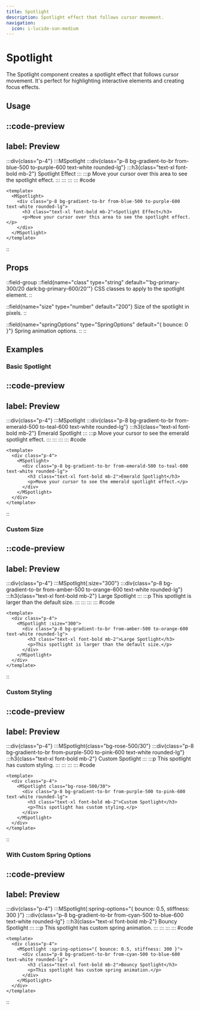 ```yaml
---
title: Spotlight
description: Spotlight effect that follows cursor movement.
navigation:
  icon: i-lucide-sun-medium
---
```


# Spotlight

The Spotlight component creates a spotlight effect that follows cursor movement. It's perfect for highlighting interactive elements and creating focus effects.

## Usage

::code-preview
---
label: Preview
---
  :::div{class="p-4"}
    :::MSpotlight
      :::div{class="p-8 bg-gradient-to-br from-blue-500 to-purple-600 text-white rounded-lg"}
        :::h3{class="text-xl font-bold mb-2"}
        Spotlight Effect
        :::
        :::p
        Move your cursor over this area to see the spotlight effect.
        :::
      :::
    :::
  :::
#code
```vue
<template>
  <MSpotlight>
    <div class="p-8 bg-gradient-to-br from-blue-500 to-purple-600 text-white rounded-lg">
      <h3 class="text-xl font-bold mb-2">Spotlight Effect</h3>
      <p>Move your cursor over this area to see the spotlight effect.</p>
    </div>
  </MSpotlight>
</template>
```
::

## Props

::field-group
  ::field{name="class" type="string" default="'bg-primary-300/20 dark:bg-primary-600/20'"}
  CSS classes to apply to the spotlight element.
  ::
  
  ::field{name="size" type="number" default="200"}
  Size of the spotlight in pixels.
  ::
  
  ::field{name="springOptions" type="SpringOptions" default="{ bounce: 0 }"}
  Spring animation options.
  ::
::

## Examples

### Basic Spotlight

::code-preview
---
label: Preview
---
  :::div{class="p-4"}
    :::MSpotlight
      :::div{class="p-8 bg-gradient-to-br from-emerald-500 to-teal-600 text-white rounded-lg"}
        :::h3{class="text-xl font-bold mb-2"}
        Emerald Spotlight
        :::
        :::p
        Move your cursor to see the emerald spotlight effect.
        :::
      :::
    :::
  :::
#code
```vue
<template>
  <div class="p-4">
    <MSpotlight>
      <div class="p-8 bg-gradient-to-br from-emerald-500 to-teal-600 text-white rounded-lg">
        <h3 class="text-xl font-bold mb-2">Emerald Spotlight</h3>
        <p>Move your cursor to see the emerald spotlight effect.</p>
      </div>
    </MSpotlight>
  </div>
</template>
```
::

### Custom Size

::code-preview
---
label: Preview
---
  :::div{class="p-4"}
    :::MSpotlight{:size="300"}
      :::div{class="p-8 bg-gradient-to-br from-amber-500 to-orange-600 text-white rounded-lg"}
        :::h3{class="text-xl font-bold mb-2"}
        Large Spotlight
        :::
        :::p
        This spotlight is larger than the default size.
        :::
      :::
    :::
  :::
#code
```vue
<template>
  <div class="p-4">
    <MSpotlight :size="300">
      <div class="p-8 bg-gradient-to-br from-amber-500 to-orange-600 text-white rounded-lg">
        <h3 class="text-xl font-bold mb-2">Large Spotlight</h3>
        <p>This spotlight is larger than the default size.</p>
      </div>
    </MSpotlight>
  </div>
</template>
```
::

### Custom Styling

::code-preview
---
label: Preview
---
  :::div{class="p-4"}
    :::MSpotlight{class="bg-rose-500/30"}
      :::div{class="p-8 bg-gradient-to-br from-purple-500 to-pink-600 text-white rounded-lg"}
        :::h3{class="text-xl font-bold mb-2"}
        Custom Spotlight
        :::
        :::p
        This spotlight has custom styling.
        :::
      :::
    :::
  :::
#code
```vue
<template>
  <div class="p-4">
    <MSpotlight class="bg-rose-500/30">
      <div class="p-8 bg-gradient-to-br from-purple-500 to-pink-600 text-white rounded-lg">
        <h3 class="text-xl font-bold mb-2">Custom Spotlight</h3>
        <p>This spotlight has custom styling.</p>
      </div>
    </MSpotlight>
  </div>
</template>
```
::

### With Custom Spring Options

::code-preview
---
label: Preview
---
  :::div{class="p-4"}
    :::MSpotlight{:spring-options="{ bounce: 0.5, stiffness: 300 }"}
      :::div{class="p-8 bg-gradient-to-br from-cyan-500 to-blue-600 text-white rounded-lg"}
        :::h3{class="text-xl font-bold mb-2"}
        Bouncy Spotlight
        :::
        :::p
        This spotlight has custom spring animation.
        :::
      :::
    :::
  :::
#code
```vue
<template>
  <div class="p-4">
    <MSpotlight :spring-options="{ bounce: 0.5, stiffness: 300 }">
      <div class="p-8 bg-gradient-to-br from-cyan-500 to-blue-600 text-white rounded-lg">
        <h3 class="text-xl font-bold mb-2">Bouncy Spotlight</h3>
        <p>This spotlight has custom spring animation.</p>
      </div>
    </MSpotlight>
  </div>
</template>
```
::